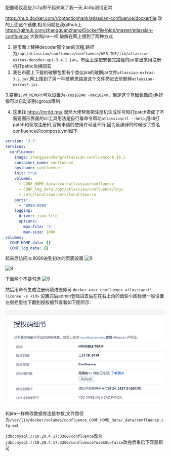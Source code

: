 配置建议高些,1c2g带不起来坑了我一天,4c8g测试正常

https://hub.docker.com/r/cptactionhank/atlassian-confluence/dockerfile
改的上面这个镜像,相关问就在我github上 https://github.com/zhangguanzhang/Dockerfile/blob/master/atlassian-confluence
大致和jira一样,破解在网上搜到了两种方式
1. 是市面上替换decoder那个jar的流程,路径为`/opt/atlassian/confluence/confluence/WEB-INF/lib/atlassian-extras-decoder-api-3.4.1.jar`。市面上是把安装完路径的jar拿出来用注册机打pathc后换回去
2. 我在市面上下载的破解包里有个类似jira的破解jar文件`atlassian-extras-3.2.jar`,网上搜到了另一种破解思路是这个文件扔进去前删掉`atlassian-extras*.jar`.

3.变量`$JVM_MEMORY`可以设置为`-Xms1024m -Xmx1024m`，但是这个基础镜像的jdk好像可以自动识别cgroup限制

4. 这里找 https://mritd.me/ 漠然大佬帮我把注册机生成许可和打patch做成了不需要图形界面的cli工具用法是自行看命令帮助`atlassianctl --help`,用cli打patch和获取注册码,官网申请的使用许可证不行,因为反编译的时候改了签名
confluence的compose.yml如下
```yaml
version: '3.7'
services:
  confluence:
    image: zhangguanzhang/atlassian-confluence:6.14.1
    container_name: confluence
    hostname: confluence
    init: true
    volumes:
      - CONF_HOME_data:/var/atlassian/confluence
      - CONF_log_data:/opt/atlassian/confluence/logs
      - /etc/localtime:/etc/localtime:ro
    ports:
      - '8090:8090'
    logging:
      driver: json-file
      options:
        max-file: '3'
        max-size: 100m
volumes:
  CONF_HOME_data: {}
  CONF_log_data: {}
```
起来后访问ip:8090进到初次的页面设置
![9](https://images2017.cnblogs.com/blog/907596/201709/907596-20170928163446169-500307045.jpg)

![9](https://images2017.cnblogs.com/blog/907596/201709/907596-20170928163453434-1803555365.jpg)

下面两个不要勾选
![9](https://images2017.cnblogs.com/blog/907596/201709/907596-20170928163715059-1486445585.jpg)


然后用命令生成注册码填进去即可
`docker exec confluence atlassianctl license -s <id>`
设置完后admin登陆进去后在在右上角的齿轮小图标里一般设置左侧栏里往下翻到授权细节查看如下图所示:

![6](https://github.com/zhangguanzhang/Image-Hosting/blob/master/atlassian/6.png?raw=true)

和jira一样修改数据库连接参数,文件路径为`/var/lib/docker/volumes/confluence_CONF_HOME_data/_data/confluence.cfg.xml`

`jdbc:mysql://10.20.4.17:3306/confluence`改为`jdbc:mysql://10.20.4.17:3306/confluence?useSSL=false`改完后重启下容器即可
